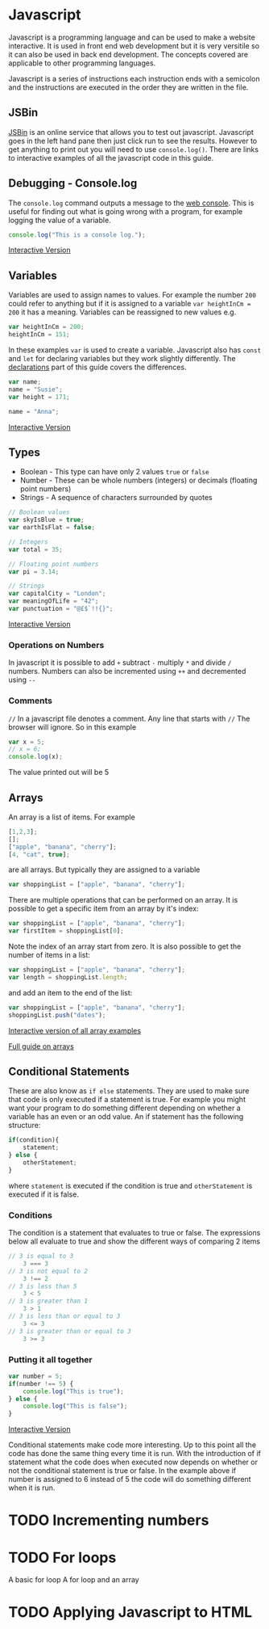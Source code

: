 # Javascript

Javascript is a programming language and can be used to make a website interactive. It is used in front end web development but it is very versitile so it can also be used in back end development. The concepts covered are applicable to other programming languages.

Javascript is a series of instructions each instruction ends with a semicolon and the instructions are executed in the order they are written in the file.

## JSBin

[JSBin](https://jsbin.com/?js,console) is an online service that allows you to test out javascript. Javascript goes in the left hand pane then just click run to see the results. However to get anything to print out you will need to use `console.log()`. There are links to interactive examples of all the javascript code in this guide.

## Debugging - Console.log
The `console.log` command outputs a message to the [web console](https://developer.mozilla.org/en-US/docs/Tools/Web_Console). This is useful for finding out what is going wrong with a program, for example logging the value of a variable.

```javascript
console.log("This is a console log.");
```
[Interactive Version](https://jsbin.com/lukeraz/edit?js,console)

## Variables

Variables are used to assign names to values. For example the number `200` could refer to anything but if it is assigned to a variable `var heightInCm = 200` it has a meaning. Variables can be reassigned to new values e.g.
```javascript
var heightInCm = 200;
heightInCm = 151;
```

In these examples `var` is used to create a variable. Javascript also has `const` and `let` for declaring variables but they work slightly differently. The [declarations](https://developer.mozilla.org/en-US/docs/Web/JavaScript/Guide/Grammar_and_types) part of this guide covers the differences.

```javascript
var name;
name = "Susie";
var height = 171;

name = "Anna";
```
[Interactive Version](https://jsbin.com/fofajak/edit?js,console)

## Types

* Boolean - This type can have only 2 values `true` or `false`
* Number - These can be whole numbers (integers) or decimals (floating point numbers)
* Strings - A sequence of characters surrounded by quotes

```javascript
// Boolean values
var skyIsBlue = true;
var earthIsFlat = false;

// Integers
var total = 35;

// Floating point numbers
var pi = 3.14;

// Strings
var capitalCity = "London";
var meaningOfLife = "42";
var punctuation = "@£$`!!{}";
```
[Interactive Version](https://jsbin.com/ruqiros/edit?js,console)

### Operations on Numbers

In javascript it is possible to add `+` subtract `-` multiply `*` and divide `/` numbers. Numbers can also be incremented using `++` and decremented using `--`

### Comments
`//` In a javascript file denotes a comment. Any line that starts with `//` The browser will ignore. So in this example
```javascript
var x = 5;
// x = 6;
console.log(x);
```
The value printed out will be 5

## Arrays

An array is a list of items. For example
```javascript
[1,2,3];
[];
["apple", "banana", "cherry"];
[4, "cat", true];
```
are all arrays. But typically they are assigned to a variable

```javascript
var shoppingList = ["apple", "banana", "cherry"];
```

There are multiple operations that can be performed on an array. It is possible to get a specific item from an array by it's index:

```javascript
var shoppingList = ["apple", "banana", "cherry"];
var firstItem = shoppingList[0];
```

Note the index of an array start from zero. It is also possible to get the number of items in a list:

```javascript
var shoppingList = ["apple", "banana", "cherry"];
var length = shoppingList.length;
```

and add an item to the end of the list:

```javascript
var shoppingList = ["apple", "banana", "cherry"];
shoppingList.push("dates");
```
[Interactive version of all array examples](https://jsbin.com/fezetam/edit?js,console)

[Full guide on arrays](https://developer.mozilla.org/en-US/docs/Web/JavaScript/Reference/Global_Objects/Array)

## Conditional Statements

These are also know as `if else` statements. They are used to make sure that code is only executed if a statement is true. For example you might want your program to do something different depending on whether a variable has an even or an odd value. An if statement has the following structure:
```javascript
if(condition){
    statement;
} else {
    otherStatement;
}
```
where `statement` is executed if the condition is true and `otherStatement` is executed if it is false. 

### Conditions

The condition is a statement that evaluates to true or false. The expressions below all evaluate to true and show the different ways of comparing 2 items 
```javascript
// 3 is equal to 3
    3 === 3
// 3 is not equal to 2
    3 !== 2
// 3 is less than 5
    3 < 5
// 3 is greater than 1
    3 > 1
// 3 is less than or equal to 3
    3 <= 3
// 3 is greater than or equal to 3
    3 >= 3
```

### Putting it all together

```javascript
var number = 5;
if(number !== 5) {
    console.log("This is true");
} else {
    console.log("This is false");
}
```
[Interactive Version](https://jsbin.com/zotoqak/edit?js,console)

Conditional statements make code more interesting. Up to this point all the code has done the same thing every time it is run. With the introduction of if statement what the code does when executed now depends on whether or not the conditional statement is true or false. In the example above if number is assigned to 6 instead of 5 the code will do something different when it is run.

# TODO Incrementing numbers

# TODO For loops
A basic for loop
A for loop and an array

# TODO Applying Javascript to HTML
